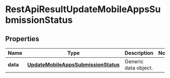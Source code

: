 
# RestApiResultUpdateMobileAppsSubmissionStatus

## Properties
Name | Type | Description | Notes
------------ | ------------- | ------------- | -------------
**data** | [**UpdateMobileAppsSubmissionStatus**](UpdateMobileAppsSubmissionStatus.md) | Generic data object. | 



